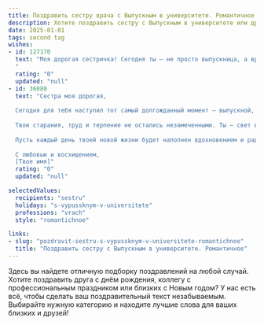 ```yaml
---
title: Поздравить сестру врача с Выпускным в университете. Романтичное
description: Хотите поздравить сестру с Выпускным в университете или другим праздником? Наш ИИ создаст незабываемое поздравление, а вы обязательно выделитесь среди других.  
date: 2025-01-01
tags: second tag
wishes:
- id: 127170
  text: "Моя дорогая сестричка! Сегодня ты – не просто выпускница, а врач, готовый к своему призванию, к спасению жизней, к дарению надежды!  Этот день –  кульминация твоего долгого и упорного пути,  заполненного ночами за книгами,  сложными экзаменами и светлыми мгновениями понимания.  Ты невероятно сильная и добрая,  и я бесконечно горжусь тобой. Пусть твоя жизнь, как и твое сердце, будет полна света, любви и  благородных дел! С выпуском, моя любимая сестричка,  пусть каждый твой день будет наполнен счастьем и радостью!
  "
  rating: "0"
  updated: "null"
- id: 36080
  text: "Сестра моя дорогая,
  
  Сегодня для тебя наступил тот самый долгожданный момент — выпускной, который ознаменует начало новой, долгой и увлекательной дороги. Ты закончила университет и теперь становишься настоящим врачом!
  
  Твои старания, труд и терпение не остались незамеченными. Ты — свет в этом мире, готовая приносить тепло и заботу всем, кто в этом нуждается. Твое сердце полно любви и сострадания, и я уверен(а), что каждый, кто попадет к тебе на прием, почувствует это.
  
  Пусть каждый день твоей новой жизни будет наполнен вдохновением и радостью, пусть каждый пациент будет благодарным, а каждая смелая мечта становится реальностью. Ты – невероятная, и я горжусь тем, что могу назвать тебя своей сестрой.
  
  С любовью и восхищением,
  [Твое имя]"
  rating: "0"
  updated: "null"

selectedValues:
  recipients: "sestru"
  holidays: "s-vypussknym-v-universitete"
  professions: "vrach"
  style: "romantichnoe"

links:
- slug: "pozdravit-sestru-s-vypussknym-v-universitete-romantichnoe"
  title: "Поздравить сестру с Выпускным в университете. Романтичное"
---
```


Здесь вы найдете отличную подборку поздравлений на любой случай.
Хотите поздравить друга с днём рождения, коллегу с профессиональным праздником или близких с Новым годом? У нас есть всё, чтобы сделать ваш поздравительный текст незабываемым. Выбирайте нужную категорию и находите лучшие слова для ваших близких и друзей!

